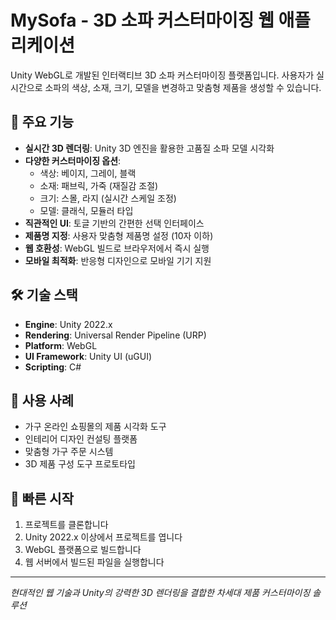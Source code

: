 # MySofa - 3D 소파 커스터마이징 웹 애플리케이션

Unity WebGL로 개발된 인터랙티브 3D 소파 커스터마이징 플랫폼입니다. 사용자가 실시간으로 소파의 색상, 소재, 크기, 모델을 변경하고 맞춤형 제품을 생성할 수 있습니다.

## 🌟 주요 기능

- **실시간 3D 렌더링**: Unity 3D 엔진을 활용한 고품질 소파 모델 시각화
- **다양한 커스터마이징 옵션**:
  - 색상: 베이지, 그레이, 블랙
  - 소재: 패브릭, 가죽 (재질감 조절)
  - 크기: 스몰, 라지 (실시간 스케일 조정)
  - 모델: 클래식, 모듈러 타입
- **직관적인 UI**: 토글 기반의 간편한 선택 인터페이스
- **제품명 지정**: 사용자 맞춤형 제품명 설정 (10자 이하)
- **웹 호환성**: WebGL 빌드로 브라우저에서 즉시 실행
- **모바일 최적화**: 반응형 디자인으로 모바일 기기 지원

## 🛠 기술 스택

- **Engine**: Unity 2022.x
- **Rendering**: Universal Render Pipeline (URP)
- **Platform**: WebGL
- **UI Framework**: Unity UI (uGUI)
- **Scripting**: C#

## 🎯 사용 사례

- 가구 온라인 쇼핑몰의 제품 시각화 도구
- 인테리어 디자인 컨설팅 플랫폼
- 맞춤형 가구 주문 시스템
- 3D 제품 구성 도구 프로토타입

## 🚀 빠른 시작

1. 프로젝트를 클론합니다
2. Unity 2022.x 이상에서 프로젝트를 엽니다
3. WebGL 플랫폼으로 빌드합니다
4. 웹 서버에서 빌드된 파일을 실행합니다

---

*현대적인 웹 기술과 Unity의 강력한 3D 렌더링을 결합한 차세대 제품 커스터마이징 솔루션*
